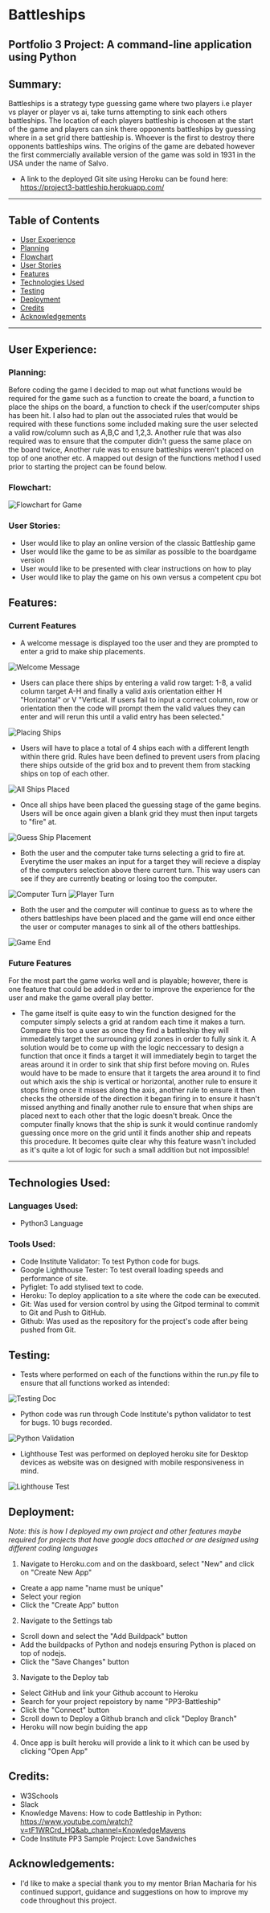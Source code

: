 # **Battleships**

## **Portfolio 3 Project: A command-line application using Python**

## **Summary:**
Battleships is a strategy type guessing game where two players i.e player vs player or player vs ai, take turns attempting to sink each others battleships. The location of each players battleship is choosen at the start of the game and players can sink there opponents battleships by guessing where in a set grid there battleship is. Whoever is the first to destroy there opponents battleships wins. The origins of the game are debated however the first commercially available version of the game was sold in 1931 in the USA under the name of Salvo.

* A link to the deployed Git site using Heroku can be found here:
https://project3-battleship.herokuapp.com/

***

## **Table of Contents**

+ [User Experience](#user-experience)
+ [Planning](#planning)
+ [Flowchart](#flowchart)
+ [User Stories](#user-stories)
+ [Features](#features)
+ [Technologies Used](#technologies-used)
+ [Testing](#testing)
+ [Deployment](#deployment)
+ [Credits](#credits)
+ [Acknowledgements](#acknowledgements)

***

## **User Experience:**

### **Planning:**
Before coding the game I decided to map out what functions would be required for the game such as a function to create the board, a function to place the ships on the board, a function to check if the user/computer ships has been hit. I also had to plan out the associated rules that would be required with these functions some included making sure the user selected a valid row/column such as A,B,C and 1,2,3. Another rule that was also required was to ensure that the computer didn't guess the same place on the board twice, Another rule was to ensure battleships weren't placed on top of one another etc. A mapped out design of the functions method I used prior to starting the project can be found below.

### **Flowchart:**
![Flowchart for Game](assets/readme-images/Flow%20Chart%20-%20Battleship.png)


### **User Stories:**

- User would like to play an online version of the classic Battleship game
- User would like the game to be as similar as possible to the boardgame version
- User would like to be presented with clear instructions on how to play
- User would like to play the game on his own versus a competent cpu bot


## **Features:**

### **Current Features**

- A welcome message is displayed too the user and they are prompted to enter a grid to make ship placements.

![Welcome Message](assets/readme-images/game-welcome.PNG)

- Users can place there ships by entering a valid row target: 1-8, a valid column target A-H and finally a valid axis orientation either H "Horizontal" or V "Vertical. If users fail to input a correct column, row or orientation then the code will prompt them the valid values they can enter and will rerun this until a valid entry has been selected."

![Placing Ships](assets/readme-images/game-place-ship.PNG)

- Users will have to place a total of 4 ships each with a different length within there grid. Rules have been defined to prevent users from placing there ships outside of the grid box and to prevent them from stacking ships on top of each other.

![All Ships Placed](assets/readme-images/game-all-ships-placed.PNG)

- Once all ships have been placed the guessing stage of the game begins. Users will be once again given a blank grid they must then input targets to "fire" at. 

![Guess Ship Placement](assets/readme-images/game-guess-ship.PNG)

- Both the user and the computer take turns selecting a grid to fire at. Everytime the user makes an input for a target they will recieve a display of the computers selection above there current turn. This way users can see if they are currently beating or losing too the computer.

![Computer Turn](assets/readme-images/game-computer-turn.PNG)
![Player Turn](assets/readme-images/game-player-turn.PNG)

- Both the user and the computer will continue to guess as to where the others battleships have been placed and the game will end once either the user or computer manages to sink all of the others battleships.

![Game End](assets/readme-images/game-you-win.PNG)

### **Future Features**

For the most part the game works well and is playable; however, there is one feature that could be added in order to improve the experience for the user and make the game overall play better.

- The game itself is quite easy to win the function designed for the computer simply selects a grid at random each time it makes a turn. Compare this too a user as once they find a battleship they will immediately target the surrounding grid zones in order to fully sink it. A solution would be to come up with the logic neccessary to design a function that once it finds a target it will immediately begin to target the areas around it in order to sink that ship first before moving on. Rules would have to be made to ensure that it targets the area around it to find out which axis the ship is vertical or horizontal, another rule to ensure it stops firing once it misses along the axis, another rule to ensure it then checks the otherside of the direction it began firing in to ensure it hasn't missed anything and finally another rule to ensure that when ships are placed next to each other that the logic doesn't break. Once the computer finally knows that the ship is sunk it would continue randomly guessing once more on the grid until it finds another ship and repeats this procedure. It becomes quite clear why this feature wasn't included as it's quite a lot of logic for such a small addition but not impossible!


***

## **Technologies Used:**

### **Languages Used:**

- Python3 Language

### **Tools Used:**

- Code Institute Validator: To test Python code for bugs.
- Google Lighthouse Tester: To test overall loading speeds and performance of site.
- Pyfiglet: To add stylised text to code.
- Heroku: To deploy application to a site where the code can be executed.
- Git: Was used for version control by using the Gitpod terminal to commit to Git and Push to GitHub.
- Github: Was used as the repository for the project's code after being pushed from Git.

## **Testing:**

- Tests where performed on each of the functions within the run.py file to ensure that all functions worked as intended:

![Testing Doc](assets/readme-images/PP3-Testing-Doc.PNG)

- Python code was run through Code Institute's python validator to test for bugs. 10 bugs recorded.

![Python Validation](assets/readme-images/python-validation.PNG)

- Lighthouse Test was performed on deployed heroku site for Desktop devices as website was on designed with mobile responsiveness in mind.

![Lighthouse Test](assets/readme-images/lighthouse-test-pp3.PNG)

## **Deployment:**
*Note: this is how I deployed my own project and other features maybe required for projects that have google docs attached or are designed using different coding languages* 

1. Navigate to Heroku.com and on the daskboard, select "New" and click on "Create New App"
- Create a app name "name must be unique"
- Select your region
- Click the "Create App" button

2. Navigate to the Settings tab
- Scroll down and select the "Add Buildpack" button
- Add the buildpacks of Python and nodejs ensuring Python is placed on top of nodejs.
- Click the "Save Changes" button

3. Navigate to the Deploy tab
- Select GitHub and link your Github account to Heroku
- Search for your project repoistory by name "PP3-Battleship"
- Click the "Connect" button
- Scroll down to Deploy a Github branch and click "Deploy Branch"
- Heroku will now begin buiding the app

4. Once app is built heroku will provide a link to it which can be used by clicking "Open App"

## **Credits:**

- W3Schools
- Slack
- Knowledge Mavens: How to code Battleship in Python: https://www.youtube.com/watch?v=tF1WRCrd_HQ&ab_channel=KnowledgeMavens
- Code Institute PP3 Sample Project: Love Sandwiches

## **Acknowledgements:**

- I'd like to make a special thank you to my mentor Brian Macharia for his continued support, guidance and suggestions on how to improve my code throughout this project.
